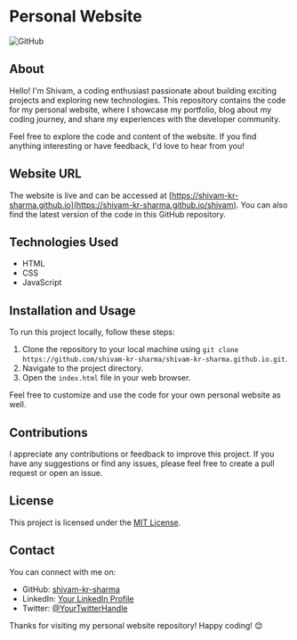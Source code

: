 # Personal Website

![GitHub](https://img.shields.io/badge/GitHub-shivam--kr--sharma-blue)

## About

Hello! I'm Shivam, a coding enthusiast passionate about building exciting projects and exploring new technologies. This repository contains the code for my personal website, where I showcase my portfolio, blog about my coding journey, and share my experiences with the developer community.

Feel free to explore the code and content of the website. If you find anything interesting or have feedback, I'd love to hear from you!

## Website URL

The website is live and can be accessed at [https://shivam-kr-sharma.github.io](https://shivam-kr-sharma.github.io/shivam). You can also find the latest version of the code in this GitHub repository.

## Technologies Used

- HTML
- CSS
- JavaScript

## Installation and Usage

To run this project locally, follow these steps:

1. Clone the repository to your local machine using `git clone https://github.com/shivam-kr-sharma/shivam-kr-sharma.github.io.git`.
2. Navigate to the project directory.
3. Open the `index.html` file in your web browser.

Feel free to customize and use the code for your own personal website as well.

## Contributions

I appreciate any contributions or feedback to improve this project. If you have any suggestions or find any issues, please feel free to create a pull request or open an issue.

## License

This project is licensed under the [MIT License](LICENSE).

## Contact

You can connect with me on:

- GitHub: [shivam-kr-sharma](https://github.com/shivam-kr-sharma)
- LinkedIn: [Your LinkedIn Profile](https://www.linkedin.com/in/shivam-kr-sharma/)
- Twitter: [@YourTwitterHandle](https://twitter.com/YourTwitterHandle)

Thanks for visiting my personal website repository! Happy coding! 😊
